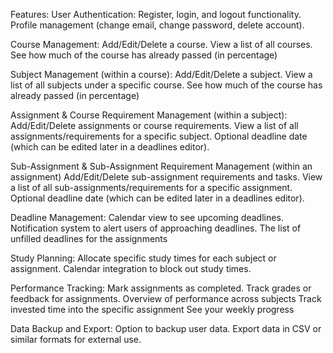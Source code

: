 Features:
User Authentication:
Register, login, and logout functionality.
Profile management (change email, change password, delete account).

Course Management:
Add/Edit/Delete a course.
View a list of all courses.
See how much of the course has already passed (in percentage)

Subject Management (within a course):
Add/Edit/Delete a subject.
View a list of all subjects under a specific course.
See how much of the course has already passed (in percentage)

Assignment & Course Requirement Management (within a subject):
Add/Edit/Delete assignments or course requirements.
View a list of all assignments/requirements for a specific subject.
Optional deadline date (which can be edited later in a deadlines editor).

Sub-Assignment &  Sub-Assignment Requirement Management (within an assignment)
Add/Edit/Delete sub-assignment requirements and tasks.
View a list of all sub-assignments/requirements for a specific assignment.
Optional deadline date (which can be edited later in a deadlines editor).

Deadline Management:
Calendar view to see upcoming deadlines.
Notification system to alert users of approaching deadlines.
The list of unfilled deadlines for the assignments

Study Planning:
Allocate specific study times for each subject or assignment.
Calendar integration to block out study times.

Performance Tracking:
Mark assignments as completed.
Track grades or feedback for assignments.
Overview of performance across subjects
Track invested time into the specific assignment
See your weekly progress

Data Backup and Export:
Option to backup user data.
Export data in CSV or similar formats for external use.